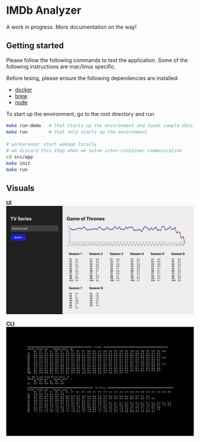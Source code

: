 # IMDb Analyzer

A work in progress. More documentation on the way!

## Getting started

Please follow the following commands to test the application. Some of the following instructions are mac/linux specific.

Before tesing, please ensure the following dependencies are installed:
- [docker](https://docs.docker.com/v17.12/docker-for-mac/install/#download-docker-for-mac)
- [brew](https://brew.sh)
- [node](https://treehouse.github.io/installation-guides/mac/node-mac.html)

To start up the environment, go to the root directory and run

```bash
make run-demo   # that starts up the environment and loads sample data
make run        # that only starts up the environment

# workaround: start webapp locally
# we discard this step when we solve inter-container communication 
cd src/app
make init
make run
```

## Visuals

**UI**
![stdui](docs/static/sample_ui.png)

**CLI**
![stdout](docs/static/sample_stdout.png)
